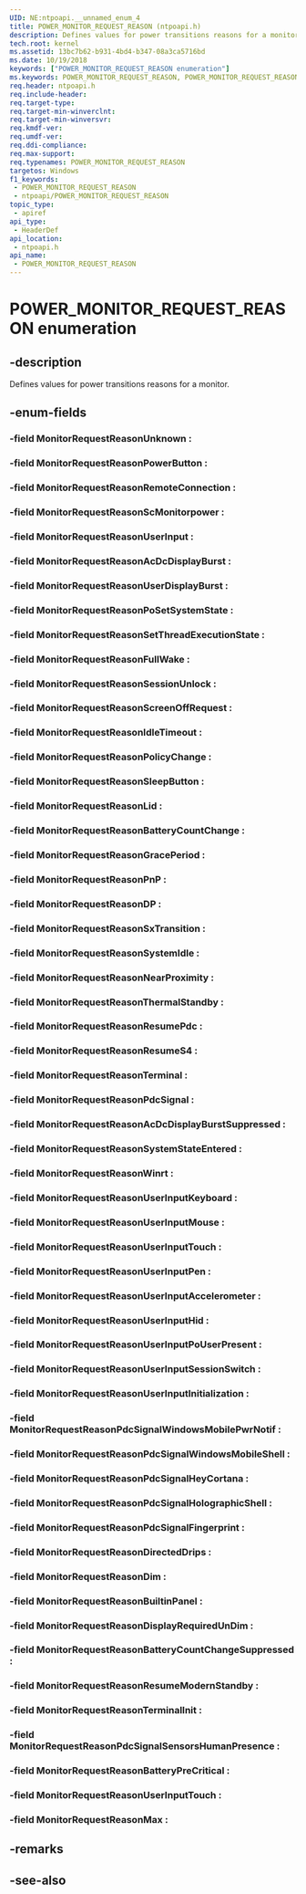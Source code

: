 ```yaml
---
UID: NE:ntpoapi.__unnamed_enum_4
title: POWER_MONITOR_REQUEST_REASON (ntpoapi.h)
description: Defines values for power transitions reasons for a monitor.
tech.root: kernel
ms.assetid: 13bc7b62-b931-4bd4-b347-08a3ca5716bd
ms.date: 10/19/2018
keywords: ["POWER_MONITOR_REQUEST_REASON enumeration"]
ms.keywords: POWER_MONITOR_REQUEST_REASON, POWER_MONITOR_REQUEST_REASON,
req.header: ntpoapi.h
req.include-header: 
req.target-type: 
req.target-min-winverclnt: 
req.target-min-winversvr: 
req.kmdf-ver: 
req.umdf-ver: 
req.ddi-compliance: 
req.max-support: 
req.typenames: POWER_MONITOR_REQUEST_REASON
targetos: Windows
f1_keywords:
 - POWER_MONITOR_REQUEST_REASON
 - ntpoapi/POWER_MONITOR_REQUEST_REASON
topic_type:
 - apiref
api_type:
 - HeaderDef
api_location:
 - ntpoapi.h
api_name:
 - POWER_MONITOR_REQUEST_REASON
---
```


# POWER_MONITOR_REQUEST_REASON enumeration


## -description

Defines values for power transitions reasons for a monitor.

## -enum-fields

### -field MonitorRequestReasonUnknown : 

### -field MonitorRequestReasonPowerButton : 

### -field MonitorRequestReasonRemoteConnection : 

### -field MonitorRequestReasonScMonitorpower : 

### -field MonitorRequestReasonUserInput : 

### -field MonitorRequestReasonAcDcDisplayBurst : 

### -field MonitorRequestReasonUserDisplayBurst : 

### -field MonitorRequestReasonPoSetSystemState : 

### -field MonitorRequestReasonSetThreadExecutionState : 

### -field MonitorRequestReasonFullWake : 

### -field MonitorRequestReasonSessionUnlock : 

### -field MonitorRequestReasonScreenOffRequest : 

### -field MonitorRequestReasonIdleTimeout : 

### -field MonitorRequestReasonPolicyChange : 

### -field MonitorRequestReasonSleepButton : 

### -field MonitorRequestReasonLid : 

### -field MonitorRequestReasonBatteryCountChange : 

### -field MonitorRequestReasonGracePeriod : 

### -field MonitorRequestReasonPnP : 

### -field MonitorRequestReasonDP : 

### -field MonitorRequestReasonSxTransition : 

### -field MonitorRequestReasonSystemIdle : 

### -field MonitorRequestReasonNearProximity : 

### -field MonitorRequestReasonThermalStandby : 

### -field MonitorRequestReasonResumePdc : 

### -field MonitorRequestReasonResumeS4 : 

### -field MonitorRequestReasonTerminal : 

### -field MonitorRequestReasonPdcSignal : 

### -field MonitorRequestReasonAcDcDisplayBurstSuppressed : 

### -field MonitorRequestReasonSystemStateEntered : 

### -field MonitorRequestReasonWinrt : 

### -field MonitorRequestReasonUserInputKeyboard : 

### -field MonitorRequestReasonUserInputMouse : 

### -field MonitorRequestReasonUserInputTouch : 

### -field MonitorRequestReasonUserInputPen : 

### -field MonitorRequestReasonUserInputAccelerometer : 

### -field MonitorRequestReasonUserInputHid : 

### -field MonitorRequestReasonUserInputPoUserPresent : 

### -field MonitorRequestReasonUserInputSessionSwitch : 

### -field MonitorRequestReasonUserInputInitialization : 

### -field MonitorRequestReasonPdcSignalWindowsMobilePwrNotif : 

### -field MonitorRequestReasonPdcSignalWindowsMobileShell : 

### -field MonitorRequestReasonPdcSignalHeyCortana : 

### -field MonitorRequestReasonPdcSignalHolographicShell : 

### -field MonitorRequestReasonPdcSignalFingerprint : 

### -field MonitorRequestReasonDirectedDrips :

### -field MonitorRequestReasonDim :

### -field MonitorRequestReasonBuiltinPanel :

### -field MonitorRequestReasonDisplayRequiredUnDim :

### -field MonitorRequestReasonBatteryCountChangeSuppressed :

### -field MonitorRequestReasonResumeModernStandby :

### -field MonitorRequestReasonTerminalInit :

### -field MonitorRequestReasonPdcSignalSensorsHumanPresence :

### -field MonitorRequestReasonBatteryPreCritical :

### -field MonitorRequestReasonUserInputTouch :

### -field MonitorRequestReasonMax : 

## -remarks

## -see-also

